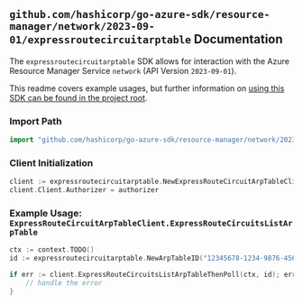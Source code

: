 
## `github.com/hashicorp/go-azure-sdk/resource-manager/network/2023-09-01/expressroutecircuitarptable` Documentation

The `expressroutecircuitarptable` SDK allows for interaction with the Azure Resource Manager Service `network` (API Version `2023-09-01`).

This readme covers example usages, but further information on [using this SDK can be found in the project root](https://github.com/hashicorp/go-azure-sdk/tree/main/docs).

### Import Path

```go
import "github.com/hashicorp/go-azure-sdk/resource-manager/network/2023-09-01/expressroutecircuitarptable"
```


### Client Initialization

```go
client := expressroutecircuitarptable.NewExpressRouteCircuitArpTableClientWithBaseURI("https://management.azure.com")
client.Client.Authorizer = authorizer
```


### Example Usage: `ExpressRouteCircuitArpTableClient.ExpressRouteCircuitsListArpTable`

```go
ctx := context.TODO()
id := expressroutecircuitarptable.NewArpTableID("12345678-1234-9876-4563-123456789012", "example-resource-group", "expressRouteCircuitValue", "peeringValue", "arpTableValue")

if err := client.ExpressRouteCircuitsListArpTableThenPoll(ctx, id); err != nil {
	// handle the error
}
```
